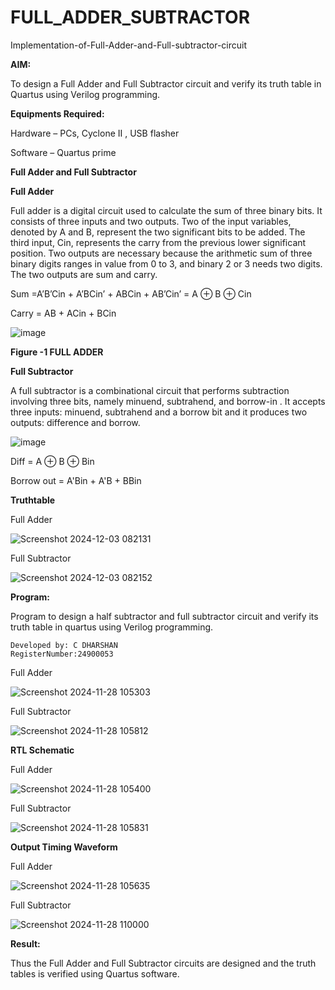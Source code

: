 # FULL_ADDER_SUBTRACTOR

Implementation-of-Full-Adder-and-Full-subtractor-circuit

**AIM:**

To design a Full Adder and Full Subtractor circuit and verify its truth table in Quartus using Verilog programming.

**Equipments Required:**

Hardware – PCs, Cyclone II , USB flasher

Software – Quartus prime

**Full Adder and Full Subtractor**

**Full Adder**

Full adder is a digital circuit used to calculate the sum of three binary bits. It consists of three inputs and two outputs. Two of the input variables, denoted by A and B, represent the two significant bits to be added. The third input, Cin, represents the carry from the previous lower significant position. Two outputs are necessary because the arithmetic sum of three binary digits ranges in value from 0 to 3, and binary 2 or 3 needs two digits. The two outputs are sum and carry.

Sum =A’B’Cin + A’BCin’ + ABCin + AB’Cin’ = A ⊕ B ⊕ Cin 

Carry = AB + ACin + BCin

![image](https://github.com/naavaneetha/FULL_ADDER_SUBTRACTOR/assets/154305477/0f30ba51-5ffb-4198-845f-18e054f675e7)

**Figure -1 FULL ADDER**

**Full Subtractor**

A full subtractor is a combinational circuit that performs subtraction involving three bits, namely minuend, subtrahend, and borrow-in . It accepts three inputs: minuend, subtrahend and a borrow bit and it produces two outputs: difference and borrow.

![image](https://github.com/naavaneetha/FULL_ADDER_SUBTRACTOR/assets/154305477/02b24f51-ab51-4304-9ad6-7b81ffc1ead5)

Diff = A ⊕ B ⊕ Bin 

Borrow out = A'Bin + A'B + BBin

**Truthtable**

Full Adder

![Screenshot 2024-12-03 082131](https://github.com/user-attachments/assets/073b8e52-fbc2-40b3-84ba-4ca34f0c0144)

Full Subtractor

![Screenshot 2024-12-03 082152](https://github.com/user-attachments/assets/fd87d90a-e806-483a-a40e-d005a52e9be5)


**Program:**

Program to design a half subtractor and full subtractor circuit and verify its truth table in quartus using Verilog programming.
```
Developed by: C DHARSHAN
RegisterNumber:24900053
```

Full Adder

![Screenshot 2024-11-28 105303](https://github.com/user-attachments/assets/7206cc9d-3e08-4f2c-8e66-c4e8359f4eed)

Full Subtractor

![Screenshot 2024-11-28 105812](https://github.com/user-attachments/assets/0a9a650b-c498-4065-99fc-5b971172451a)


**RTL Schematic**

Full Adder

![Screenshot 2024-11-28 105400](https://github.com/user-attachments/assets/c0e3dcd3-4f60-47c8-ae73-6eb6bb581fcb)

Full Subtractor

![Screenshot 2024-11-28 105831](https://github.com/user-attachments/assets/8b4a1bc7-15eb-49a5-a86c-bf8298d71191)

**Output Timing Waveform**

Full Adder

![Screenshot 2024-11-28 105635](https://github.com/user-attachments/assets/2c409106-8c91-42cb-84b3-9b41419953b3)

Full Subtractor

![Screenshot 2024-11-28 110000](https://github.com/user-attachments/assets/81a3c240-8da0-4e0a-8906-4e15424c3641)


**Result:**

Thus the Full Adder and Full Subtractor circuits are designed and the truth tables is verified using Quartus software.



